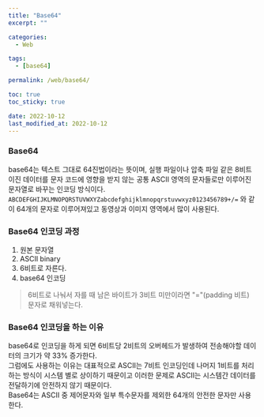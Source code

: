 ```yaml
---
title: "Base64"
excerpt: ""

categories:
  - Web

tags:
  - [base64]

permalink: /web/base64/

toc: true
toc_sticky: true

date: 2022-10-12
last_modified_at: 2022-10-12
---
```


### Base64
base64는 텍스트 그대로 64진법이라는 뜻이며, 실행 파일이나 압축 파일 같은 8비트 이진 데이터를 문자 코드에 영향을 받지 않는 공통 ASCII 영역의 문자들로만 이루어진 문자열로 바꾸는 인코딩 방식이다.<br>
`ABCDEFGHIJKLMNOPQRSTUVWXYZabcdefghijklmnopqrstuvwxyz0123456789+/=` 와 같이 64개의 문자로 이루어져있고 동영상과 이미지 영역에서 많이 사용된다.

### Base64 인코딩 과정
1. 원본 문자열
2. ASCII binary
3. 6비트로 자른다.
4. base64 인코딩

> 6비트로 나눠서 자를 때 남은 바이트가 3비트 미만이라면 "="(padding 비트) 문자로 채워넣는다.

### Base64 인코딩을 하는 이유
base64로 인코딩을 하게 되면 6비트당 2비트의 오버헤드가 발생하여 전송해야할 데이터의 크기가 약 33% 증가한다.<br>
그럼에도 사용하는 이유는 대표적으로 ASCII는 7비트 인코딩인데 나머지 1비트를 처리하는 방식이 시스템 별로 상이하기 때문이고 이러한 문제로 ASCII는 시스템간 데이터를 전달하기에 안전하지 않기 때문이다.<br>
Base64는 ASCII 중 제어문자와 일부 특수문자를 제외한 64개의 안전한 문자만 사용한다.